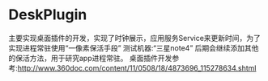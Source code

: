 # DeskPlugin

主要实现桌面插件的开发，实现了时钟展示，应用服务Service来更新时间，为了实现进程常驻使用“一像素保活手段”
测试机器:“三星note4”
后期会继续添加其他的保活方法，用于研究app进程常驻。
桌面插件开发参考:http://www.360doc.com/content/11/0508/18/4873696_115278634.shtml
